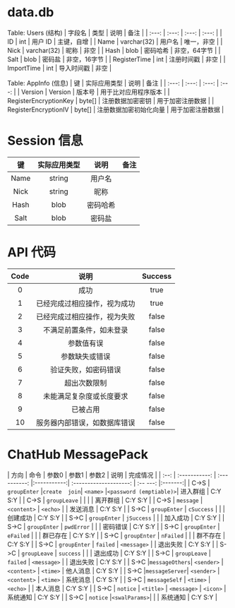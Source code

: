# data.db
Table: Users (结构)
| 字段名 | 类型 | 说明 |	备注 |
| :---: | :---: | :---: | :---: |
| ID | int | 用户 ID | 主键，自增 |
| Name | varchar(32) | 用户名 | 唯一，非空 |
| Nick | varchar(32) | 昵称 | 非空 |
| Hash | blob | 密码哈希 | 非空，64字节 |
| Salt | blob | 密码盐 | 非空，16字节 |
| RegisterTime | int | 注册时间戳 | 非空 |
| ImportTime | int | 导入时间戳 | 非空 |

Table: AppInfo (信息)
| 键 | 实际应用类型 | 说明 | 备注 |
| :---: | :---: | :---: | :---: |
| Version | Version | 版本号 | 用于比对应用程序版本 |
| RegisterEncryptionKey | byte[] | 注册数据加密密钥 | 用于加密注册数据 |
| RegisterEncryptionIV | byte[] | 注册数据加密初始化向量 | 用于加密注册数据 |


# Session 信息
|  键  | 实际应用类型 |  说明  | 备注 |
| :--: | :---------: | :----: | :--: |
| Name |   string    | 用户名 |      |
| Nick |   string    |  昵称  |      |
| Hash |    blob     |密码哈希|      |
| Salt |    blob     | 密码盐 |      |


# API 代码
| Code |            说明            | Success |
| :--: | :------------------------: |:-------:|
|  0   |            成功            |  true   |
|  1   | 已经完成过相应操作，视为成功 |  true   |
|  2   | 已经完成过相应操作，视为失败 |  false  |
|  3   |  不满足前置条件，如未登录   |  false  |
|  4   |         参数值有误         |  false  |
|  5   |       参数缺失或错误        |  false  |
|  6   |    验证失败，如密码错误     |  false  |
|  7   |        超出次数限制        |  false  |
|  8   |  未能满足复杂度或长度要求   |  false  |
|  9   |           已被占用         |  false  |
|  10  |服务器内部错误，如数据库错误 |  false  |


# ChatHub MessagePack
| 方向 |     命令      |     参数0     |    参数1    |         参数2          |   说明   | 完成情况 |
| :--: | :-----------: | :----------: |:-----------:| :--------------------: | :-- ---: |:-------:|
| C->S | `groupEnter`  |`create  join`|  `<name>`   |`<password (emptiable)>`| 进入群组 | C:Y  S:Y |
| C->S | `groupLeave`  |              |             |                        | 离开群组 | C:Y  S:Y |
| C->S |   `message`   | `<content>`  |  `<echo>`   |                        | 发送消息 | C:Y  S:Y |
| S->C | `groupEnter`  |  `cSuccess`  |             |                        | 创建成功 | C:Y  S:Y |
| S->C | `groupEnter`  |  `jSuccess`  |             |                        | 加入成功 | C:Y  S:Y |
| S->C | `groupEnter`  |  `pwdError`  |             |                        | 密码错误 | C:Y  S:Y |
| S->C | `groupEnter`  |  `eFailed`   |             |                        | 群已存在 | C:Y  S:Y |
| S->C | `groupEnter`  |  `nFailed`   |             |                        | 群不存在 | C:Y  S:Y |
| S->C | `groupEnter`  |   `failed`   | `<message>` |                        | 退出失败 | C:Y  S:Y |
| S->C | `groupLeave`  |  `success`   |             |                        | 退出成功 | C:Y  S:Y |
| S->C | `groupLeave`  |   `failed`   | `<message>` |                        | 退出失败 | C:Y  S:Y |
| S->C |`messageOthers`|  `<sender>`  | `<content>` |        `<time>`        | 他人消息 | C:Y  S:Y |
| S->C |`messageServer`|  `<sender>`  | `<content>` |        `<time>`        | 系统消息 | C:Y  S:Y |
| S->C | `messageSelf` |   `<time>`   |  `<echo>`   |                        | 本人消息 | C:Y  S:Y |
| S->C |   `notice`    |  `<title>`   | `<message>` |        `<icon>`        | 系统通知 | C:Y  S:Y |
| S->C |   `notice`    |`<swalParams>`|             |                        | 系统通知 | C:Y  S:Y |


<!--
# RegisterData
Output: `<Base64URI(AESEncrypt(JSONUtf8Bytes(UserData)))>/<Base64URI(Signature)>`
Signature: `Base64URI(Combine(HMACSHA256(data: Combine(Bytes(RegisterTimestamp), JSONUtf8Bytes(UserData)), key: RandomKey()), Bytes(RegisterTimestamp)))`
-->